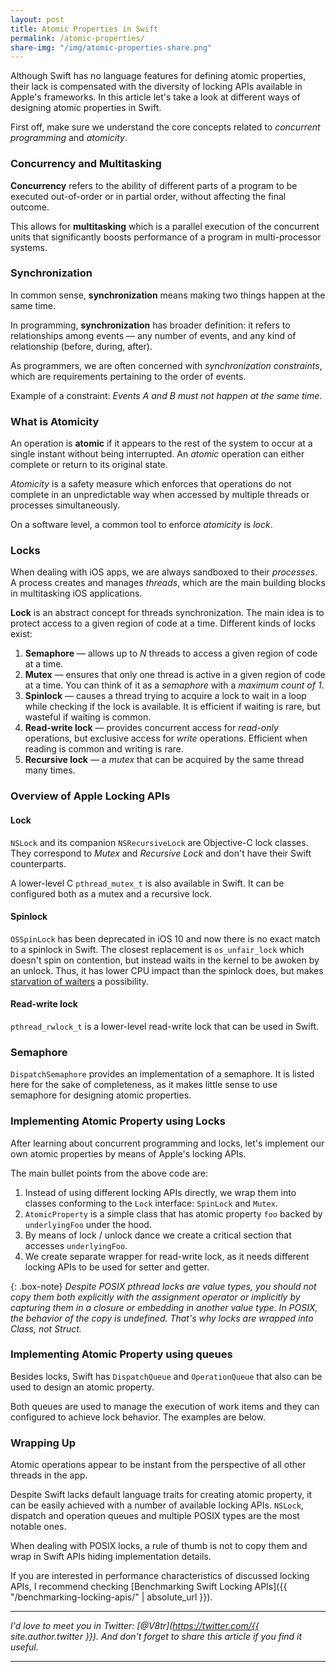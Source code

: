 ```yaml
---
layout: post
title: Atomic Properties in Swift
permalink: /atomic-properties/
share-img: "/img/atomic-properties-share.png"
---
```


Although Swift has no language features for defining atomic properties, their lack is compensated with the diversity of locking APIs available in Apple's frameworks. In this article let's take a look at different ways of designing atomic properties in Swift.

First off, make sure we understand the core concepts related to *concurrent programming* and *atomicity*.

### Concurrency and Multitasking

**Concurrency** refers to the ability of different parts of a program to be executed out-of-order or in partial order, without affecting the final outcome. 

This allows for **multitasking** which is a parallel execution of the concurrent units that significantly boosts performance of a program in multi-processor systems.

### Synchronization

In common sense, **synchronization** means making two things happen at the same time. 

In programming, **synchronization** has broader definition: it refers to relationships among events — any number of events, and any kind of relationship (before, during, after).

As programmers, we are often concerned with *synchronization constraints*, which are requirements pertaining to the order of events. 

Example of a constraint: *Events A and B must not happen at the same time*.

### What is Atomicity

An operation is **atomic** if it appears to the rest of the system to occur at a single instant without being interrupted. An *atomic* operation can either complete or return to its original state.

*Atomicity* is a safety measure which enforces that operations do not complete in an unpredictable way when accessed by multiple threads or processes simultaneously.

On a software level, a common tool to enforce *atomicity* is *lock*.

### Locks

When dealing with iOS apps, we are always sandboxed to their *processes*. A process creates and manages *threads*, which are the main building blocks in multitasking iOS applications.

**Lock** is an abstract concept for threads synchronization. The main idea is to protect access to a given region of code at a time. Different kinds of locks exist:
1. **Semaphore** — allows up to *N* threads to access a given region of code at a time.
2. **Mutex** — ensures that only one thread is active in a given region of code at a time. You can think of it as a *semaphore* with a *maximum count of 1*.
3. **Spinlock** — causes a thread trying to acquire a lock to wait in a loop while checking if the lock is available. It is efficient if waiting is rare, but wasteful if waiting is common.
4. **Read-write lock** — provides concurrent access for *read-only* operations, but exclusive access for *write* operations. Efficient when reading is common and writing is rare.
5. **Recursive lock** — a *mutex* that can be acquired by the same thread many times.

### Overview of Apple Locking APIs

#### Lock

`NSLock` and its companion `NSRecursiveLock` are Objective-C lock classes. They correspond to *Mutex* and *Recursive Lock* and don't have their Swift counterparts. 

A lower-level C `pthread_mutex_t` is also available in Swift. It can be configured both as a mutex and a recursive lock.

#### Spinlock

`OSSpinLock` has been deprecated in iOS 10 and now there is no exact match to a spinlock in Swift. The closest replacement is `os_unfair_lock` which doesn't spin on contention, but instead waits in the kernel to be awoken by an unlock. Thus, it has lower CPU impact than the spinlock does, but makes [starvation of waiters](https://en.wikipedia.org/wiki/Dining_philosophers_problem) a possibility.

#### Read-write lock

`pthread_rwlock_t` is a lower-level read-write lock that can be used in Swift.

### Semaphore

`DispatchSemaphore` provides an implementation of a semaphore. It is listed here for the sake of completeness, as it makes little sense to use semaphore for designing atomic properties.

### Implementing Atomic Property using Locks

After learning about concurrent programming and locks, let's implement our own atomic properties by means of Apple's locking APIs.

<script src="https://gist.github.com/V8tr/57c7c6a79b51185005862a40d246117d.js"></script>

<script src="https://gist.github.com/V8tr/5d079c49693d62b75e0885d686806f6e.js"></script>

The main bullet points from the above code are:
1. Instead of using different locking APIs directly, we wrap them into classes conforming to the `Lock` interface: `SpinLock` and `Mutex`.
2. `AtomicProperty` is a simple class that has atomic property `foo` backed by `underlyingFoo` under the hood.
3. By means of lock / unlock dance we create a critical section that accesses `underlyingFoo`.
4. We create separate wrapper for read-write lock, as it needs different locking APIs to be used for setter and getter.

{: .box-note}
*Despite POSIX pthread locks are value types, you should not copy them both explicitly with the assignment operator or implicitly by capturing them in a closure or embedding in another value type. In POSIX, the behavior of the copy is undefined. That's why locks are wrapped into Class, not Struct.*

### Implementing Atomic Property using queues

Besides locks, Swift has `DispatchQueue` and `OperationQueue` that also can be used to design an atomic property.

Both queues are used to manage the execution of work items and they can configured to achieve lock behavior. The examples are below.

<script src="https://gist.github.com/V8tr/3db48858a62ebc15796c032c8ff68b6f.js"></script>

### Wrapping Up

Atomic operations appear to be instant from the perspective of all other threads in the app.

Despite Swift lacks default language traits for creating atomic property, it can be easily achieved with a number of available locking APIs. `NSLock`, dispatch and operation queues and multiple POSIX types are the most notable ones.

When dealing with POSIX locks, a rule of thumb is not to copy them and wrap in Swift APIs hiding implementation details.

If you are interested in performance characteristics of discussed locking APIs, I recommend checking [Benchmarking Swift Locking APIs]({{ "/benchmarking-locking-apis/" | absolute_url }}).

---

*I'd love to meet you in Twitter: [@V8tr](https://twitter.com/{{ site.author.twitter }}). And don't forget to share this article if you find it useful.*

---